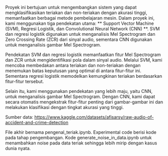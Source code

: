 Proyek ini bertujuan untuk mengembangkan sistem yang dapat mengklasifikasikan teriakan dan non-teriakan dengan akurasi tinggi, memanfaatkan berbagai metode pembelajaran mesin. Dalam proyek ini, kami menggunakan tiga pendekatan utama: ** Support Vector Machine (SVM), Regresi Logistik, dan Convolutional Neural Network (CNN) **. SVM dan regresi logistik digunakan untuk menganalisis Mel Spectrogram dan Zero Crossing Rate (ZCR) dari sinyal audio, sementara CNN digunakan untuk menganalisis gambar Mel Spectrogram.

Pendekatan SVM dan regresi logistik memanfaatkan fitur Mel Spectrogram dan ZCR untuk mengidentifikasi pola dalam sinyal audio. Melalui SVM, kami mencoba membedakan antara teriakan dan non-teriakan dengan menemukan batas keputusan yang optimal di antara fitur-fitur ini. Sementara regresi logistik memodelkan kemungkinan teriakan berdasarkan fitur-fitur tersebut.

Selain itu, kami menggunakan pendekatan yang lebih maju, yaitu CNN, untuk menganalisis gambar Mel Spectrogram. Dengan CNN, kami dapat secara otomatis mengekstrak fitur-fitur penting dari gambar-gambar ini dan melakukan klasifikasi dengan tingkat akurasi yang tinggi.


Sumber data:
https://www.kaggle.com/datasets/afisarsy/raw-audio-of-accident-and-crime-detection

File akhir bernama pengenal_teriak.ipynb. Experimental code berisi kode pada tahap pengembangan. Kode generate_noise_in_data.ipynb untuk menambahkan noise pada data teriak sehingga lebih mirip dengan kasus dunia nyata. 
